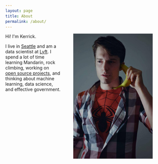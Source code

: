 ```yaml
---
layout: page
title: About
permalink: /about/
---
```


<img src="/images/profile_picture.jpg" width="250" style="float: right; margin: 0px 40px" />
Hi! I'm Kerrick.

I live in [Seattle](https://en.wikipedia.org/wiki/Seattle) and am a data scientist at [Lyft](https://www.lyft.com/). I spend a lot of time learning Mandarin, rock climbing, working on [open source projects](https://github.com/kerrickstaley), and thinking about machine learning, data science, and effective government.
